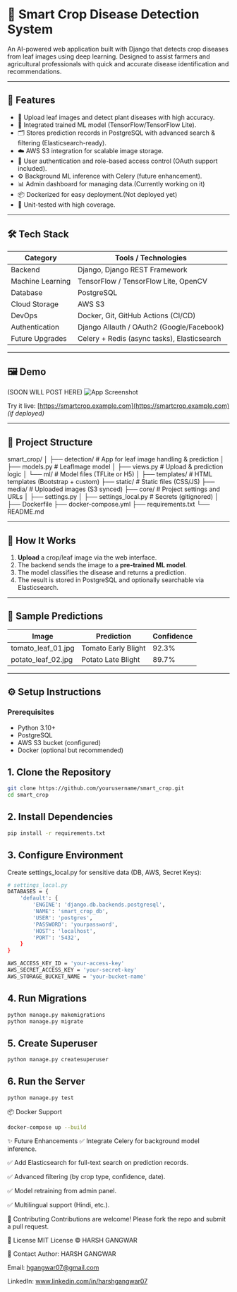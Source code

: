 # 🌾 Smart Crop Disease Detection System

An AI-powered web application built with Django that detects crop diseases from leaf images using deep learning. Designed to assist farmers and agricultural professionals with quick and accurate disease identification and recommendations.

---

## 🚀 Features

- 🌿 Upload leaf images and detect plant diseases with high accuracy.
- 🤖 Integrated trained ML model (TensorFlow/TensorFlow Lite).
- 🗂️ Stores prediction records in PostgreSQL with advanced search & filtering (Elasticsearch-ready).
- ☁️ AWS S3 integration for scalable image storage.
- 🔐 User authentication and role-based access control (OAuth support included).
- ⚙️ Background ML inference with Celery (future enhancement).
- 📊 Admin dashboard for managing data.(Currently working on it)
- 📦 Dockerized for easy deployment.(Not deployed yet)
- 🧪 Unit-tested with high coverage.

---

## 🛠️ Tech Stack

| Category         | Tools / Technologies                         |
|------------------|----------------------------------------------|
| Backend          | Django, Django REST Framework                |
| Machine Learning | TensorFlow / TensorFlow Lite, OpenCV         |
| Database         | PostgreSQL                                   |
| Cloud Storage    | AWS S3                                       |
| DevOps           | Docker, Git, GitHub Actions (CI/CD)          |
| Authentication   | Django Allauth / OAuth2 (Google/Facebook)    |
| Future Upgrades  | Celery + Redis (async tasks), Elasticsearch  |

---

## 🖼️ Demo

(SOON WILL POST HERE)
![App Screenshot](https://your-screenshot-url-if-any)

Try it live: [https://smartcrop.example.com](https://smartcrop.example.com) *(if deployed)*

---

## 📂 Project Structure

smart_crop/
│
├── detection/ # App for leaf image handling & prediction
│ ├── models.py # LeafImage model
│ ├── views.py # Upload & prediction logic
│ └── ml/ # Model files (TFLite or H5)
│
├── templates/ # HTML templates (Bootstrap + custom)
├── static/ # Static files (CSS/JS)
├── media/ # Uploaded images (S3 synced)
├── core/ # Project settings and URLs
│ ├── settings.py
│ ├── settings_local.py # Secrets (gitignored)
│
├── Dockerfile
├── docker-compose.yml
├── requirements.txt
└── README.md


---

## 🧠 How It Works

1. **Upload** a crop/leaf image via the web interface.
2. The backend sends the image to a **pre-trained ML model**.
3. The model classifies the disease and returns a prediction.
4. The result is stored in PostgreSQL and optionally searchable via Elasticsearch.

---

## 📸 Sample Predictions

| Image                          | Prediction         | Confidence |
|-------------------------------|--------------------|------------|
| tomato_leaf_01.jpg            | Tomato Early Blight| 92.3%      |
| potato_leaf_02.jpg            | Potato Late Blight | 89.7%      |

---

## ⚙️ Setup Instructions

### Prerequisites

- Python 3.10+
- PostgreSQL
- AWS S3 bucket (configured)
- Docker (optional but recommended)

## 1. Clone the Repository

```bash
git clone https://github.com/yourusername/smart_crop.git
cd smart_crop
````
## 2. Install Dependencies
```bash
pip install -r requirements.txt
```
## 3. Configure Environment
Create settings_local.py for sensitive data (DB, AWS, Secret Keys):
```bash
# settings_local.py
DATABASES = {
    'default': {
        'ENGINE': 'django.db.backends.postgresql',
        'NAME': 'smart_crop_db',
        'USER': 'postgres',
        'PASSWORD': 'yourpassword',
        'HOST': 'localhost',
        'PORT': '5432',
    }
}

AWS_ACCESS_KEY_ID = 'your-access-key'
AWS_SECRET_ACCESS_KEY = 'your-secret-key'
AWS_STORAGE_BUCKET_NAME = 'your-bucket-name'
```
## 4. Run Migrations
```bash
python manage.py makemigrations
python manage.py migrate
```
## 5. Create Superuser
```bash
python manage.py createsuperuser
```
## 6. Run the Server
```bash
python manage.py test
```

📦 Docker Support
```bash
docker-compose up --build
```

✨ Future Enhancements
✅ Integrate Celery for background model inference.

✅ Add Elasticsearch for full-text search on prediction records.

✅ Advanced filtering (by crop type, confidence, date).

✅ Model retraining from admin panel.

✅ Multilingual support (Hindi, etc.).

🤝 Contributing
Contributions are welcome! Please fork the repo and submit a pull request.

📜 License
MIT License © HARSH GANGWAR

📧 Contact
Author: HARSH GANGWAR

Email: hgangwar07@gmail.com

LinkedIn: www.linkedin.com/in/harshgangwar07



